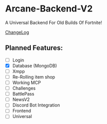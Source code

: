 # Arcane-Backend-V2
A Universal Backend For Old Builds Of Fortnite!

[ChangeLog](changelog.md)

## Planned Features:
- [ ] Login
- [x] Database (MongoDB)
- [ ] Xmpp
- [ ] Re-Rolling item shop
- [ ] Working MCP
- [ ] Challenges
- [ ] BattlePass
- [ ] NewsV2
- [ ] Discord Bot Integration
- [ ] Frontend
- [ ] Universal